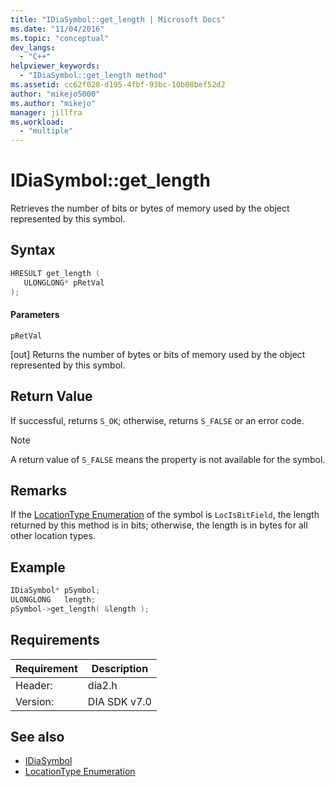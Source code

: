 ```yaml
---
title: "IDiaSymbol::get_length | Microsoft Docs"
ms.date: "11/04/2016"
ms.topic: "conceptual"
dev_langs:
  - "C++"
helpviewer_keywords:
  - "IDiaSymbol::get_length method"
ms.assetid: cc62f028-d195-4fbf-93bc-10b08bef52d2
author: "mikejo5000"
ms.author: "mikejo"
manager: jillfra
ms.workload:
  - "multiple"
---
```

# IDiaSymbol::get_length
Retrieves the number of bits or bytes of memory used by the object represented by this symbol.

## Syntax

```C++
HRESULT get_length ( 
   ULONGLONG* pRetVal
);
```

#### Parameters
 `pRetVal`

[out] Returns the number of bytes or bits of memory used by the object represented by this symbol.

## Return Value
 If successful, returns `S_OK`; otherwise, returns `S_FALSE` or an error code.

> [!NOTE]
> A return value of `S_FALSE` means the property is not available for the symbol.

## Remarks
 If the [LocationType Enumeration](../../debugger/debug-interface-access/locationtype.md) of the symbol is `LocIsBitField`, the length returned by this method is in bits; otherwise, the length is in bytes for all other location types.

## Example

```C++
IDiaSymbol* pSymbol;
ULONGLONG   length;
pSymbol->get_length( &length );
```

## Requirements

|Requirement|Description|
|-----------------|-----------------|
|Header:|dia2.h|
|Version:|DIA SDK v7.0|

## See also
- [IDiaSymbol](../../debugger/debug-interface-access/idiasymbol.md)
- [LocationType Enumeration](../../debugger/debug-interface-access/locationtype.md)